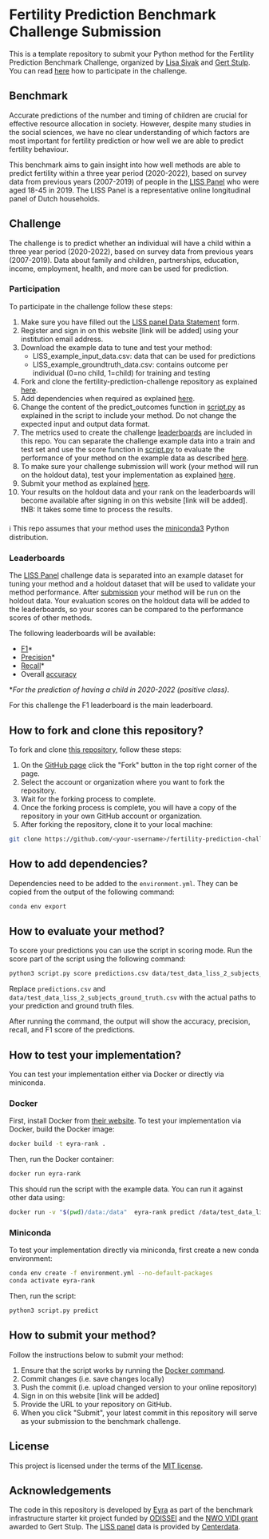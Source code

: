 # Fertility Prediction Benchmark Challenge Submission
This is a template repository to submit your Python method for the Fertility Prediction Benchmark Challenge, organized by [Lisa Sivak](https://www.rug.nl/staff/e.sivak/cv) and [Gert Stulp](https://www.rug.nl/staff/g.stulp/). You can read [here](https://github.com/eyra/fertility-prediction-challenge/master/README.md#participation) how to participate in the challenge. 

## Benchmark
Accurate predictions of the number and timing of children are crucial for effective resource allocation in society. However, despite many studies in the social sciences, we have no clear understanding of which factors are most important for fertility prediction or how well we are able to predict fertility behaviour. 

This benchmark aims to gain insight into how well methods are able to predict fertility within a three year period (2020-2022), based on survey data from previous years (2007-2019) of people in the [LISS Panel](https://www.centerdata.nl/en/liss-panel) who were aged 18-45 in 2019. The LISS Panel is a representative online longitudinal panel of Dutch households.

## Challenge
The challenge is to predict whether an individual will have a child within a three year period (2020-2022), based on survey data from previous years (2007-2019). Data about family and children, partnerships, education, income, employment, health, and more can be used for prediction.

### Participation
To participate in the challenge follow these steps:

1. Make sure you have filled out the [LISS panel Data Statement](https://statements.centerdata.nl/liss-panel-data-statement) form. 
2. Register and sign in on this website [link will be added] using your institution email address.
3. Download the example data to tune and test your method: 
   - LISS_example_input_data.csv: data that can be used for predictions
   - LISS_example_groundtruth_data.csv: contains outcome per individual (0=no child, 1=child) for training and testing
4. Fork and clone the fertility-prediction-challenge repository as explained [here](https://github.com/eyra/fertility-prediction-challenge/master/README.md#how-to-fork-and-clone-this-repository). 
5. Add dependencies when required as explained [here](https://github.com/eyra/fertility-prediction-challenge/master/README.md#how-to-add-dependencies).
6. Change the content of the predict_outcomes function in [script.py](https://github.com/eyra/fertility-prediction-challenge/blob/master/src/script.py) as explained in the script to include your method. Do not change the expected input and output data format.
7. The metrics used to create the challenge [leaderboards](https://github.com/eyra/fertility-prediction-challenge/edit/master/README.md#leaderboard) are included in this repo. You can separate the challenge example data into a train and test set and use the score function in [script.py](https://github.com/eyra/fertility-prediction-challenge/blob/master/src/script.py) to evaluate the performance of your method on the example data as described [here](https://github.com/eyra/fertility-prediction-challenge/tree/master#how-to-evaluate-your-method). 
8. To make sure your challenge submission will work (your method will run on the holdout data), test your implementation as explained [here](https://github.com/eyra/fertility-prediction-challenge/master/README.md#how-to-test-your-implementation). 
9. Submit your method as explained [here](https://github.com/eyra/fertility-prediction-challenge/master/README.md#how-to-submit-your-method).
10. Your results on the holdout data and your rank on the leaderboards will become available after signing in on this website [link will be added]. ❗️NB: It takes some time to process the results.

ℹ️ This repo assumes that your method uses the [miniconda3](https://docs.conda.io/en/latest/miniconda.html) Python distribution. 

### Leaderboards
The [LISS Panel](https://www.centerdata.nl/en/liss-panel) challenge data is separated into an example dataset for tuning your method and a holdout dataset that will be used to validate your method performance. After [submission](https://github.com/eyra/fertility-prediction-challenge/edit/master/README.md#how-to-submit-your-method) your method will be run on the holdout data. Your evaluation scores on the holdout data will be added to the leaderboards, so your scores can be compared to the performance scores of other methods.

The following leaderboards will be available: 
- [F1](https://www.educative.io/answers/what-is-the-f1-score)* 
- [Precision](https://developers.google.com/machine-learning/crash-course/classification/precision-and-recall)*
- [Recall](https://developers.google.com/machine-learning/crash-course/classification/precision-and-recall)* 
- Overall [accuracy](https://developers.google.com/machine-learning/crash-course/classification/accuracy)

*_For the prediction of having a child in 2020-2022 (positive class)_.

For this challenge the F1 leaderboard is the main leaderboard. 

## How to fork and clone this repository?

To fork and clone [this repository](https://github.com/eyra/fertility-prediction-challenge), follow these steps:

1. On the [GitHub page](https://github.com/eyra/fertility-prediction-challenge) click the "Fork" button in the top right corner of the page.
2. Select the account or organization where you want to fork the repository.
3. Wait for the forking process to complete.
4. Once the forking process is complete, you will have a copy of the repository
   in your own GitHub account or organization.
5. After forking the repository, clone it to your local machine:

```bash
git clone https://github.com/<your-username>/fertility-prediction-challenge.git
```

## How to add dependencies?

Dependencies need to be added to the `environment.yml`. They can be copied from
the output of the following command:

```bash
conda env export
```

## How to evaluate your method?

To score your predictions you can use the script in scoring mode. Run the score
part of the script using the following command:

```bash
python3 script.py score predictions.csv data/test_data_liss_2_subjects_ground_truth.csv
```

Replace `predictions.csv` and `data/test_data_liss_2_subjects_ground_truth.csv`
with the actual paths to your prediction and ground truth files.

After running the command, the output will show the accuracy, precision, recall,
and F1 score of the predictions.

## How to test your implementation?

You can test your implementation either via Docker or directly via miniconda.

### Docker

First, install Docker from [their website](https://www.docker.com).
To test your implementation via Docker, build the Docker image:

```bash
docker build -t eyra-rank .
```

Then, run the Docker container:

```bash
docker run eyra-rank
```

This should run the script with the example data. You can run it against other data
using:

```bash
docker run -v "$(pwd)/data:/data"  eyra-rank predict /data/test_data_liss_2_subjects.csv
```

### Miniconda

To test your implementation directly via miniconda, first create a new conda environment:

```bash
conda env create -f environment.yml --no-default-packages
conda activate eyra-rank
```

Then, run the script:

```bash
python3 script.py predict
```

## How to submit your method?

Follow the instructions below to submit your method:

1. Ensure that the script works by running the [Docker command](https://github.com/eyra/fertility-prediction-challenge/edit/master/README.md#docker).
2. Commit changes (i.e. save changes locally)
3. Push the commit (i.e. upload changed version to your online repository)
4. Sign in on this website [link will be added]
5. Provide the URL to your repository on GitHub.
6. When you click "Submit", your latest commit in this repository will serve as your submission to the benchmark challenge.

## License
This project is licensed under the terms of the [MIT license](https://github.com/eyra/fertility-prediction-challenge/blob/master/LICENSE).

## Acknowledgements

The code in this repository is developed by [Eyra](https://eyra.co/) as part of the benchmark infrastructure starter kit project funded by [ODISSEI](https://odissei-data.nl/en/) and the [NWO VIDI grant](https://www.rug.nl/gmw/news/210714-vidi-gert-stulp?lang=en) awarded to Gert Stulp. The [LISS panel](https://www.centerdata.nl/en/liss-panel) data is provided by [Centerdata](https://www.centerdata.nl/).    
